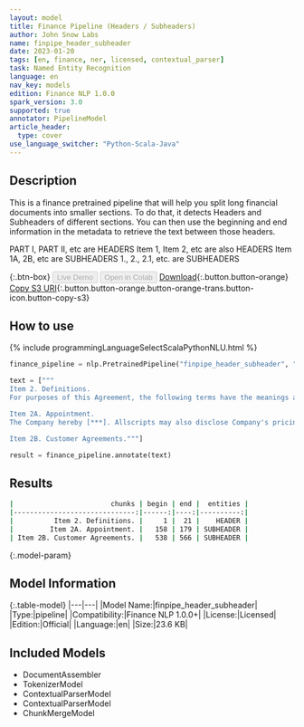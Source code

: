 ```yaml
---
layout: model
title: Finance Pipeline (Headers / Subheaders)
author: John Snow Labs
name: finpipe_header_subheader
date: 2023-01-20
tags: [en, finance, ner, licensed, contextual_parser]
task: Named Entity Recognition
language: en
nav_key: models
edition: Finance NLP 1.0.0
spark_version: 3.0
supported: true
annotator: PipelineModel
article_header:
  type: cover
use_language_switcher: "Python-Scala-Java"
---
```


## Description

This is a finance pretrained pipeline that will help you split long financial documents into smaller sections. To do that, it detects Headers and Subheaders of different sections. You can then use the beginning and end information in the metadata to retrieve the text between those headers.

PART I, PART II, etc are HEADERS
Item 1, Item 2, etc are also HEADERS
Item 1A, 2B, etc are SUBHEADERS
1., 2., 2.1, etc. are SUBHEADERS

{:.btn-box}
<button class="button button-orange" disabled>Live Demo</button>
<button class="button button-orange" disabled>Open in Colab</button>
[Download](https://s3.amazonaws.com/auxdata.johnsnowlabs.com/finance/models/finpipe_header_subheader_en_1.0.0_3.0_1674243435691.zip){:.button.button-orange}
[Copy S3 URI](s3://auxdata.johnsnowlabs.com/finance/models/finpipe_header_subheader_en_1.0.0_3.0_1674243435691.zip){:.button.button-orange.button-orange-trans.button-icon.button-copy-s3}

## How to use



<div class="tabs-box" markdown="1">
{% include programmingLanguageSelectScalaPythonNLU.html %}

```python
finance_pipeline = nlp.PretrainedPipeline("finpipe_header_subheader", "en", "finance/models")

text = ["""
Item 2. Definitions. 
For purposes of this Agreement, the following terms have the meanings ascribed thereto in this Section 1. 2. Appointment as Reseller.

Item 2A. Appointment. 
The Company hereby [***]. Allscripts may also disclose Company's pricing information relating to its Merchant Processing Services and facilitate procurement of Merchant Processing Services on behalf of Sublicensed Customers, including, without limitation by references to such pricing information and Merchant Processing Services in Customer Agreements. 6

Item 2B. Customer Agreements."""]

result = finance_pipeline.annotate(text)
```

</div>

## Results

```bash
|                        chunks | begin | end |  entities |
|------------------------------:|------:|----:|----------:|
|          Item 2. Definitions. |     1 |  21 |    HEADER |
|         Item 2A. Appointment. |   158 | 179 | SUBHEADER |
| Item 2B. Customer Agreements. |   538 | 566 | SUBHEADER |
```

{:.model-param}
## Model Information

{:.table-model}
|---|---|
|Model Name:|finpipe_header_subheader|
|Type:|pipeline|
|Compatibility:|Finance NLP 1.0.0+|
|License:|Licensed|
|Edition:|Official|
|Language:|en|
|Size:|23.6 KB|

## Included Models

- DocumentAssembler
- TokenizerModel
- ContextualParserModel
- ContextualParserModel
- ChunkMergeModel
